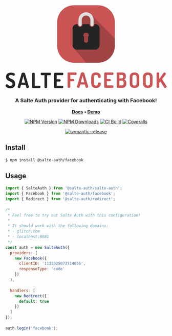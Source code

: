 <h2 align="center">
  <div>
    <a href="https://github.com/salte-auth/facebook">
      <img height="180px" src="https://raw.githubusercontent.com/salte-auth/logos/main/images/logo.svg?sanitize=true">
      <br>
      <br>
      <img height="50px" src="https://raw.githubusercontent.com/salte-auth/logos/main/images/%40salte-auth/facebook.svg?sanitize=true">
    </a>
  </div>
</h2>

<h3 align="center">
	A Salte Auth provider for authenticating with Facebook!
</h3>

<p align="center">
	<strong>
		<a href="https://salte-auth.gitbook.io">Docs</a>
		•
		<a href="https://salte-auth-demo.glitch.me">Demo</a>
	</strong>
</p>

<div align="center">

  [![NPM Version][npm-version-image]][npm-url]
  [![NPM Downloads][npm-downloads-image]][npm-url]
  [![CI Build][github-actions-image]][github-actions-url]
  [![Coveralls][coveralls-image]][coveralls-url]

  [![semantic-release][semantic-release-image]][semantic-release-url]

</div>

## Install

```sh
$ npm install @salte-auth/facebook
```

## Usage

```js
import { SalteAuth } from '@salte-auth/salte-auth';
import { Facebook } from '@salte-auth/facebook';
import { Redirect } from '@salte-auth/redirect';

/* 
 * Feel free to try out Salte Auth with this configuration!
 * 
 * It should work with the following domains:
 * - glitch.com
 * - localhost:8081
 */
const auth = new SalteAuth({
  providers: [
    new Facebook({
      clientID: '1133025073714056',
      responseType: 'code'
    })
  ],

  handlers: [
    new Redirect({
      default: true
    })
  ]
});

auth.login('facebook');
```

[npm-version-image]: https://img.shields.io/npm/v/@salte-auth/facebook.svg?style=flat
[npm-downloads-image]: https://img.shields.io/npm/dm/@salte-auth/facebook.svg?style=flat
[npm-url]: https://npmjs.org/package/@salte-auth/facebook

[github-actions-image]: https://github.com/salte-auth/facebook/actions/workflows/ci.yml/badge.svg?branch=main 
[github-actions-url]: https://github.com/salte-auth/facebook/actions/workflows/ci.yml

[coveralls-image]: https://img.shields.io/coveralls/salte-auth/facebook/main.svg
[coveralls-url]: https://coveralls.io/github/salte-auth/facebook?branch=main

[commitizen-image]: https://img.shields.io/badge/commitizen-friendly-brightgreen.svg
[commitizen-url]: https://commitizen.github.io/cz-cli/

[semantic-release-url]: https://github.com/semantic-release/semantic-release
[semantic-release-image]: https://img.shields.io/badge/%20%20%F0%9F%93%A6%F0%9F%9A%80-semantic--release-e10079.svg
